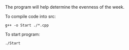 The program will help determine the evenness of the week.

To compile code into src:
```
g++ -o Start ./*.cpp
```
To start program:
```
./Start
```